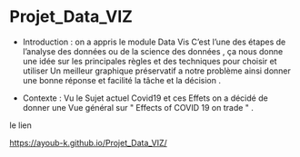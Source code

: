 # Projet_Data_VIZ

- Introduction :
on a appris le module Data Vis  C’est l’une des étapes de l’analyse des données ou de la science des données ,
ça nous donne une idée sur les principales règles et des techniques pour choisir et utiliser 
Un meilleur graphique préservatif a notre problème ainsi donner une bonne réponse et facilité la tâche et la décision .

- Contexte :
 Vu le Sujet actuel Covid19 et ces Effets on a décidé de donner une Vue  général sur " Effects of COVID 19 on trade " .
 
 le lien
 
 https://ayoub-k.github.io/Projet_Data_VIZ/
 
 
